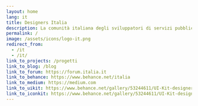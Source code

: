 ```yaml
---
layout: home
lang: it
title: Designers Italia
description: La comunità italiana degli sviluppatori di servizi pubblici
permalink: /
image: /assets/icons/logo-it.png
redirect_from:
  - /it
  - /it/
link_to_projects: /progetti
link_to_blog: /blog
link_to_forum: https://forum.italia.it
link_to_behance: https://www.behance.net/italia
link_to_medium: https://medium.com
link_to_uikit: https://www.behance.net/gallery/53244611/UI-Kit-designers-italia
link_to_iconkit: https://www.behance.net/gallery/53244611/UI-Kit-designers-italia
---
```

